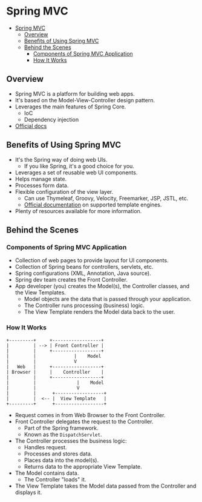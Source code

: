 # Spring MVC

<!-- TOC -->

- [Spring MVC](#spring-mvc)
  - [Overview](#overview)
  - [Benefits of Using Spring MVC](#benefits-of-using-spring-mvc)
  - [Behind the Scenes](#behind-the-scenes)
    - [Components of Spring MVC Application](#components-of-spring-mvc-application)
    - [How It Works](#how-it-works)

<!-- /TOC -->

## Overview

- Spring MVC is a platform for building web apps.
- It's based on the Model-View-Controller design pattern.
- Leverages the main features of Spring Core.
  - IoC
  - Dependency injection
- [Official docs](https://docs.spring.io/spring/docs/current/spring-framework-reference/web.html)

## Benefits of Using Spring MVC

- It's the Spring way of doing web UIs.
  - If you like Spring, it's a good choice for you.
- Leverages a set of reusable web UI components.
- Helps manage state.
- Processes form data.
- Flexible configuration of the view layer.
  - Can use Thymeleaf, Groovy, Velocity, Freemarker, JSP, JSTL, etc.
  - [Official documentation](https://docs.spring.io/spring/docs/current/spring-framework-reference/web.html#mvc-view) on supported template engines.
- Plenty of resources available for more information.

## Behind the Scenes

### Components of Spring MVC Application

- Collection of web pages to provide layout for UI components.
- Collection of Spring beans for controllers, servlets, etc.
- Spring configurations (XML, Annotation, Java source).
- Spring dev team creates the Front Controller.
- App developer (you) creates the Model(s), the Controller classes, and the View Templates.
  - Model objects are the data that is passed through your application.
  - The Controller runs processing (business) logic.
  - The View Template renders the Model data back to the user.

### How It Works

```
+---------+     +------------------+
|         | --> | Front Controller |
|         |     +------------------+
|         |              |    Model
|         |              V
|   Web   |     +------------------+
| Browser |     |    Controller    |
|         |     +------------------+
|         |               |    Model
|         |               V
|         |      +------------------+
|         |  <-- |  View Template   |
+---------+      +------------------+
```

- Request comes in from Web Browser to the Front Controller.
- Front Controller delegates the request to the Controller.
  - Part of the Spring framework.
  - Known as the `DispatchServlet`.
- The Controller processes the business logic:
  - Handles request.
  - Processes and stores data.
  - Places data into the model(s).
  - Returns data to the appropriate View Template.
- The Model contains data.
  - The Controller "loads" it.
- The View Template takes the Model data passed from the Controller and displays it.
